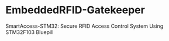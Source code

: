 # EmbeddedRFID-Gatekeeper
SmartAccess-STM32: Secure RFID Access Control System Using STM32F103 Bluepill
